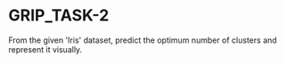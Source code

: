 # GRIP_TASK-2
From the given 'Iris' dataset, predict the optimum number of clusters and represent it visually.
